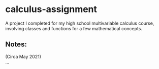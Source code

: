 # calculus-assignment
A project I completed for my high school multivariable calculus course, involving classes and functions for a few mathematical concepts.

## Notes:

(Circa May 2021)  
...
